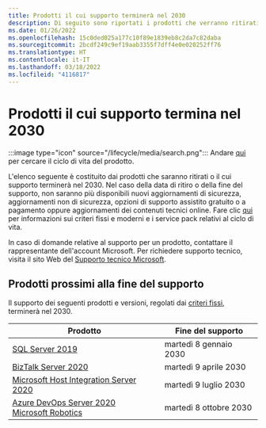 ```yaml
---
title: Prodotti il cui supporto terminerà nel 2030
description: Di seguito sono riportati i prodotti che verranno ritirati o il cui supporto terminerà o passerà da Mainstream a Extended nel 2030.
ms.date: 01/26/2022
ms.openlocfilehash: 15c0ded025a177c10f89e1839eb8c2da7c82daba
ms.sourcegitcommit: 2bcdf249c9ef19aab3355f7dff4e0e020252ff76
ms.translationtype: HT
ms.contentlocale: it-IT
ms.lasthandoff: 03/18/2022
ms.locfileid: "4116817"
---
```

# <a name="products-ending-support-in-2030"></a>Prodotti il cui supporto termina nel 2030

:::image type="icon" source="/lifecycle/media/search.png":::
Andare [qui](/lifecycle/products/) per cercare il ciclo di vita del prodotto.

L'elenco seguente è costituito dai prodotti che saranno ritirati o il cui supporto terminerà nel 2030. Nel caso della data di ritiro o della fine del supporto, non saranno più disponibili nuovi aggiornamenti di sicurezza, aggiornamenti non di sicurezza, opzioni di supporto assistito gratuito o a pagamento oppure aggiornamenti dei contenuti tecnici online. Fare clic [qui](/lifecycle/overview/product-end-of-support-overview) per informazioni sui criteri fissi e moderni e i service pack relativi al ciclo di vita.

In caso di domande relative al supporto per un prodotto, contattare il rappresentante dell'account Microsoft. Per richiedere supporto tecnico, visita il sito Web del [Supporto tecnico Microsoft](https://support.microsoft.com/contactus/?ws=support).





## <a name="products-reaching-end-of-support"></a>Prodotti prossimi alla fine del supporto

Il supporto dei seguenti prodotti e versioni, regolati dai [criteri fissi](/lifecycle/policies/fixed), terminerà nel 2030.

| Prodotto | Fine del supporto |
| --- | --- |
| [SQL Server 2019](/lifecycle/products/sql-server-2019?branch=live)<br> | martedì 8 gennaio 2030 |
| [BizTalk Server 2020](/lifecycle/products/biztalk-server-2020?branch=live)<br> | martedì 9 aprile 2030 |
| [Microsoft Host Integration Server 2020](/lifecycle/products/microsoft-host-integration-server-2020?branch=live)<br> | martedì 9 luglio 2030 |
| [Azure DevOps Server 2020](/lifecycle/products/azure-devops-server-2020?branch=live)<br>[Microsoft Robotics](/lifecycle/products/microsoft-robotics?branch=live)<br> | martedì 8 ottobre 2030 |



